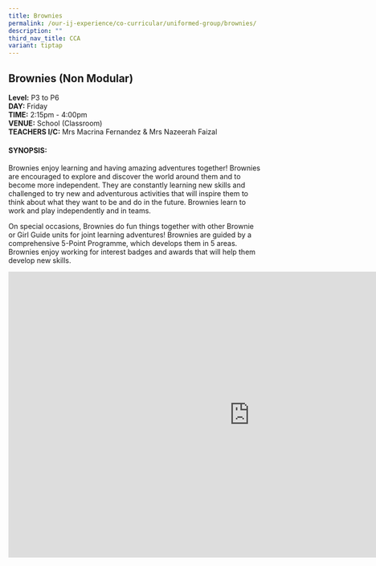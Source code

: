 ```yaml
---
title: Brownies
permalink: /our-ij-experience/co-curricular/uniformed-group/brownies/
description: ""
third_nav_title: CCA
variant: tiptap
---
```

<h2>Brownies (Non Modular)</h2>
<p><strong>Level:</strong>&nbsp;P3 to P6
<br><strong>DAY:</strong>&nbsp;Friday
<br><strong>TIME:</strong>&nbsp;2:15pm - 4:00pm
<br><strong>VENUE:</strong>&nbsp;School (Classroom)
<br><strong>TEACHERS I/C:</strong>&nbsp;Mrs Macrina Fernandez &amp; Mrs Nazeerah
Faizal</p>
<h4>SYNOPSIS:</h4>
<p>Brownies enjoy learning and having amazing adventures together! Brownies
are encouraged to explore and discover the world around them and to become
more independent. They are constantly learning new skills and challenged
to try new and adventurous activities that will inspire them to think about
what they want to be and do in the future. Brownies learn to work and play
independently and in teams.</p>
<p>On special occasions, Brownies do fun things together with other Brownie
or Girl Guide units for joint learning adventures! Brownies are guided
by a comprehensive 5-Point Programme, which develops them in 5 areas. Brownies
enjoy working for interest badges and awards that will help them develop
new skills.</p>
<div class="iframe-wrapper">
<iframe height="569" width="960" allowfullscreen="true" frameborder="0" src="https://docs.google.com/presentation/d/e/2PACX-1vSbHfJ-GborIUSoLzyKXBowxbpwmxmI75f9czf6hNZNph0xQVkeH8ItpFlNCFdhxXpFRKyYZ-IGV8Ey/embed?start=true&amp;loop=false&amp;delayms=5000"></iframe>
</div>
<p></p>